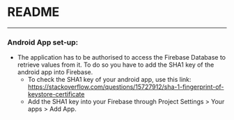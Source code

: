# README
------
### Android App set-up:
* The application has to be authorised to access the Firebase Database to retrieve values from it. To do so you have to add the SHA1 key of the android app into Firebase.
  * To check the SHA1 key of your android app, use this link: https://stackoverflow.com/questions/15727912/sha-1-fingerprint-of-keystore-certificate
  * Add the SHA1 key into your Firebase through Project Settings > Your apps > Add App.

